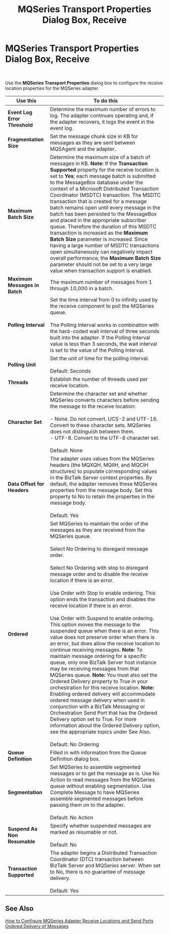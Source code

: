 ﻿---
title: MQSeries Transport Properties Dialog Box, Receive
TOCTitle: MQSeries Transport Properties Dialog Box, Receive
ms:assetid: 9518d873-f0f7-41e3-adbe-75f6be97a23a
ms:mtpsurl: https://msdn.microsoft.com/en-us/library/Aa577420(v=BTS.80)
ms:contentKeyID: 51529793
ms.date: 08/30/2017
mtps_version: v=BTS.80
f1_keywords:
- bts10.adaptors.mqseries.transport.receive
---

# MQSeries Transport Properties Dialog Box, Receive

 

Use the **MQSeries Transport Properties** dialog box to configure the receive location properties for the MQSeries adapter.

<table>
<thead>
<tr class="header">
<th>Use this</th>
<th>To do this</th>
</tr>
</thead>
<tbody>
<tr class="odd">
<td><strong>Event Log Error Threshold</strong></td>
<td>Determine the maximum number of errors to log. The adapter continues operating and, if the adapter recovers, it logs the event in the event log.</td>
</tr>
<tr class="even">
<td><strong>Fragmentation Size</strong></td>
<td>Set the message chunk size in KB for messages as they are sent between MQSAgent and the adapter.</td>
</tr>
<tr class="odd">
<td><strong>Maximum Batch Size</strong></td>
<td>Determine the maximum size of a batch of messages in KB. <strong>Note:</strong> If the <strong>Transaction Supported</strong> property for the receive location is set to <strong>Yes</strong>; each message batch is submitted to the MessageBox database under the context of a Microsoft Distributed Transaction Coordinator (MSDTC) transaction. The MSDTC transaction that is created for a message batch remains open until every message in the batch has been persisted to the MessageBox and placed in the appropriate subscriber queue. Therefore the duration of this MSDTC transaction is increased as the <strong>Maximum Batch Size</strong> parameter is increased. Since having a large number of MSDTC transactions open simultaneously can negatively impact overall performance, the <strong>Maximum Batch Size</strong> parameter should not be set to a very large value when transaction support is enabled.</td>
</tr>
<tr class="even">
<td><strong>Maximum Messages in Batch</strong></td>
<td>The maximum number of messages from 1 through 10,000 in a batch.</td>
</tr>
<tr class="odd">
<td><strong>Polling Interval</strong></td>
<td>Set the time interval from 0 to infinity used by the receive component to poll the MQSeries queue.<br />
<br />
The Polling Interval works in combination with the hard-coded wait interval of three seconds built into the adapter. If the Polling Interval value is less than 3 seconds, the wait interval is set to the value of the Polling Interval.</td>
</tr>
<tr class="even">
<td><strong>Polling Unit</strong></td>
<td>Set the unit of time for the polling interval.<br />
<br />
Default: Seconds</td>
</tr>
<tr class="odd">
<td><strong>Threads</strong></td>
<td>Establish the number of threads used per receive location.</td>
</tr>
<tr class="even">
<td><strong>Character Set</strong></td>
<td>Determine the character set and whether MQSeries converts characters before sending the message to the receive location:<br />
<br />
- None. Do not convert. UCS-2 and UTF-16. Convert to these character sets. MQSeries does not distinguish between them.<br />
- UTF-8. Convert to the UTF-8 character set.<br />
<br />
Default: None</td>
</tr>
<tr class="odd">
<td><strong>Data Offset for Headers</strong></td>
<td>The adapter uses values from the MQSeries headers (the MQXQH, MQIIH, and MQCIH structures) to populate corresponding values in the BizTalk Server context properties. By default, the adapter removes these MQSeries properties from the message body. Set this property to No to retain the properties in the message body.<br />
<br />
Default: Yes</td>
</tr>
<tr class="even">
<td><strong>Ordered</strong></td>
<td>Set MQSeries to maintain the order of the messages as they are received from the MQSeries queue.<br />
<br />
Select No Ordering to disregard message order.<br />
<br />
Select No Ordering with stop to disregard message order and to disable the receive location if there is an error.<br />
<br />
Use Order with Stop to enable ordering. This option ends the transaction and disables the receive location if there is an error.<br />
<br />
Use Order with Suspend to enable ordering. This option moves the message to the suspended queue when there is an error. This value does not preserve order when there is an error, but does allow the receive location to continue receiving messages. <strong>Note:</strong> To maintain message ordering for a specific queue, only one BizTalk Server host instance may be receiving messages from that MQSeries queue. <strong>Note:</strong> You must also set the Ordered Delivery property to True in your orchestration for this receive location. <strong>Note:</strong> Enabling ordered delivery will accommodate ordered message delivery when used in conjunction with a BizTalk Messaging or Orchestration Send Port that has the Ordered Delivery option set to True. For more information about the Ordered Delivery option, see the appropriate topics under See Also.<br />
<br />
Default: No Ordering</td>
</tr>
<tr class="odd">
<td><strong>Queue Definition</strong></td>
<td>Filled in with information from the Queue Definition dialog box.</td>
</tr>
<tr class="even">
<td><strong>Segmentation</strong></td>
<td>Set MQSeries to assemble segmented messages or to get the message as is. Use No Action to read messages from the MQSeries queue without enabling segmentation. Use Complete Message to have MQSeries assemble segmented messages before passing them on to the adapter.<br />
<br />
Default: No Action</td>
</tr>
<tr class="odd">
<td><strong>Suspend As Non Resumable</strong></td>
<td>Specify whether suspended messages are marked as resumable or not.<br />
<br />
Default: No</td>
</tr>
<tr class="even">
<td><strong>Transaction Supported</strong></td>
<td>The adapter begins a Distributed Transaction Coordinator (DTC) transaction between BizTalk Server and MQSeries server. When set to No, there is no guarantee of message delivery.<br />
<br />
Default: Yes</td>
</tr>
</tbody>
</table>


## See Also

[How to Configure MQSeries Adapter Receive Locations and Send Ports](https://msdn.microsoft.com/library/aa560215\(v=bts.80\))  
[Ordered Delivery of Messages](https://msdn.microsoft.com/library/aa559637\(v=bts.80\))

